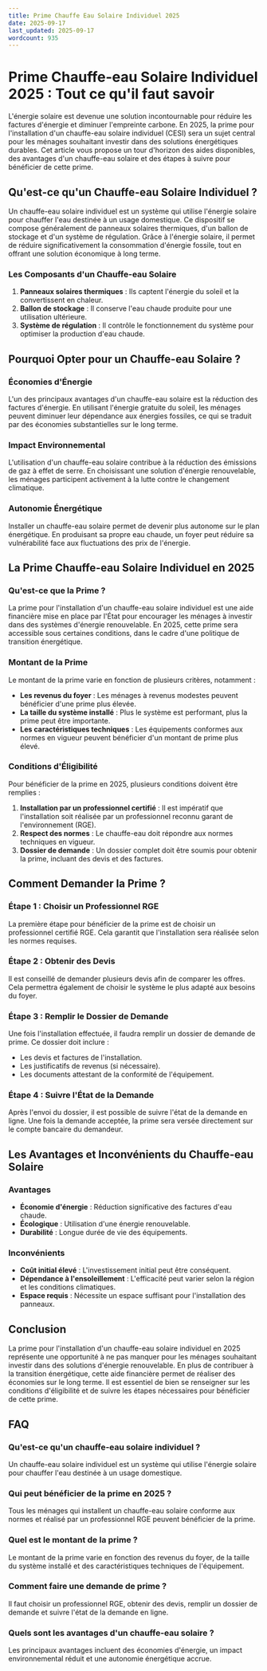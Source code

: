 ```yaml
---
title: Prime Chauffe Eau Solaire Individuel 2025
date: 2025-09-17
last_updated: 2025-09-17
wordcount: 935
---
```


# Prime Chauffe-eau Solaire Individuel 2025 : Tout ce qu'il faut savoir

L'énergie solaire est devenue une solution incontournable pour réduire les factures d'énergie et diminuer l'empreinte carbone. En 2025, la prime pour l'installation d'un chauffe-eau solaire individuel (CESI) sera un sujet central pour les ménages souhaitant investir dans des solutions énergétiques durables. Cet article vous propose un tour d'horizon des aides disponibles, des avantages d'un chauffe-eau solaire et des étapes à suivre pour bénéficier de cette prime.

## Qu'est-ce qu'un Chauffe-eau Solaire Individuel ?

Un chauffe-eau solaire individuel est un système qui utilise l'énergie solaire pour chauffer l'eau destinée à un usage domestique. Ce dispositif se compose généralement de panneaux solaires thermiques, d'un ballon de stockage et d'un système de régulation. Grâce à l'énergie solaire, il permet de réduire significativement la consommation d'énergie fossile, tout en offrant une solution économique à long terme.

### Les Composants d'un Chauffe-eau Solaire

1. **Panneaux solaires thermiques** : Ils captent l'énergie du soleil et la convertissent en chaleur.
2. **Ballon de stockage** : Il conserve l'eau chaude produite pour une utilisation ultérieure.
3. **Système de régulation** : Il contrôle le fonctionnement du système pour optimiser la production d'eau chaude.

## Pourquoi Opter pour un Chauffe-eau Solaire ?

### Économies d'Énergie

L'un des principaux avantages d'un chauffe-eau solaire est la réduction des factures d'énergie. En utilisant l'énergie gratuite du soleil, les ménages peuvent diminuer leur dépendance aux énergies fossiles, ce qui se traduit par des économies substantielles sur le long terme.

### Impact Environnemental

L'utilisation d'un chauffe-eau solaire contribue à la réduction des émissions de gaz à effet de serre. En choisissant une solution d'énergie renouvelable, les ménages participent activement à la lutte contre le changement climatique.

### Autonomie Énergétique

Installer un chauffe-eau solaire permet de devenir plus autonome sur le plan énergétique. En produisant sa propre eau chaude, un foyer peut réduire sa vulnérabilité face aux fluctuations des prix de l'énergie.

## La Prime Chauffe-eau Solaire Individuel en 2025

### Qu'est-ce que la Prime ?

La prime pour l'installation d'un chauffe-eau solaire individuel est une aide financière mise en place par l'État pour encourager les ménages à investir dans des systèmes d'énergie renouvelable. En 2025, cette prime sera accessible sous certaines conditions, dans le cadre d'une politique de transition énergétique.

### Montant de la Prime

Le montant de la prime varie en fonction de plusieurs critères, notamment :

- **Les revenus du foyer** : Les ménages à revenus modestes peuvent bénéficier d'une prime plus élevée.
- **La taille du système installé** : Plus le système est performant, plus la prime peut être importante.
- **Les caractéristiques techniques** : Les équipements conformes aux normes en vigueur peuvent bénéficier d'un montant de prime plus élevé.

### Conditions d'Éligibilité

Pour bénéficier de la prime en 2025, plusieurs conditions doivent être remplies :

1. **Installation par un professionnel certifié** : Il est impératif que l'installation soit réalisée par un professionnel reconnu garant de l'environnement (RGE).
2. **Respect des normes** : Le chauffe-eau doit répondre aux normes techniques en vigueur.
3. **Dossier de demande** : Un dossier complet doit être soumis pour obtenir la prime, incluant des devis et des factures.

## Comment Demander la Prime ?

### Étape 1 : Choisir un Professionnel RGE

La première étape pour bénéficier de la prime est de choisir un professionnel certifié RGE. Cela garantit que l'installation sera réalisée selon les normes requises.

### Étape 2 : Obtenir des Devis

Il est conseillé de demander plusieurs devis afin de comparer les offres. Cela permettra également de choisir le système le plus adapté aux besoins du foyer.

### Étape 3 : Remplir le Dossier de Demande

Une fois l'installation effectuée, il faudra remplir un dossier de demande de prime. Ce dossier doit inclure :

- Les devis et factures de l'installation.
- Les justificatifs de revenus (si nécessaire).
- Les documents attestant de la conformité de l'équipement.

### Étape 4 : Suivre l'État de la Demande

Après l'envoi du dossier, il est possible de suivre l'état de la demande en ligne. Une fois la demande acceptée, la prime sera versée directement sur le compte bancaire du demandeur.

## Les Avantages et Inconvénients du Chauffe-eau Solaire

### Avantages

- **Économie d'énergie** : Réduction significative des factures d'eau chaude.
- **Écologique** : Utilisation d'une énergie renouvelable.
- **Durabilité** : Longue durée de vie des équipements.

### Inconvénients

- **Coût initial élevé** : L'investissement initial peut être conséquent.
- **Dépendance à l'ensoleillement** : L'efficacité peut varier selon la région et les conditions climatiques.
- **Espace requis** : Nécessite un espace suffisant pour l'installation des panneaux.

## Conclusion

La prime pour l'installation d'un chauffe-eau solaire individuel en 2025 représente une opportunité à ne pas manquer pour les ménages souhaitant investir dans des solutions d'énergie renouvelable. En plus de contribuer à la transition énergétique, cette aide financière permet de réaliser des économies sur le long terme. Il est essentiel de bien se renseigner sur les conditions d'éligibilité et de suivre les étapes nécessaires pour bénéficier de cette prime.

## FAQ

### Qu'est-ce qu'un chauffe-eau solaire individuel ?

Un chauffe-eau solaire individuel est un système qui utilise l'énergie solaire pour chauffer l'eau destinée à un usage domestique.

### Qui peut bénéficier de la prime en 2025 ?

Tous les ménages qui installent un chauffe-eau solaire conforme aux normes et réalisé par un professionnel RGE peuvent bénéficier de la prime.

### Quel est le montant de la prime ?

Le montant de la prime varie en fonction des revenus du foyer, de la taille du système installé et des caractéristiques techniques de l'équipement.

### Comment faire une demande de prime ?

Il faut choisir un professionnel RGE, obtenir des devis, remplir un dossier de demande et suivre l'état de la demande en ligne.

### Quels sont les avantages d'un chauffe-eau solaire ?

Les principaux avantages incluent des économies d'énergie, un impact environnemental réduit et une autonomie énergétique accrue.
